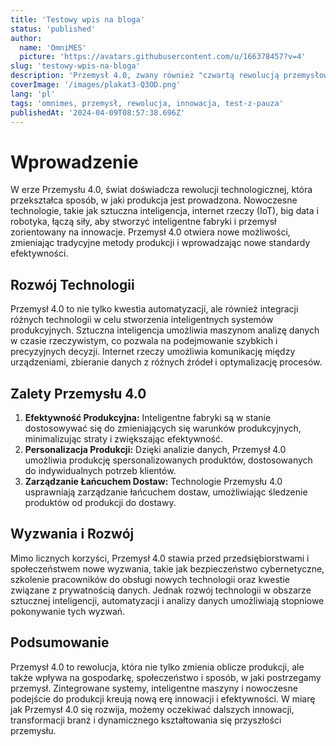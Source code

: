 ```yaml
---
title: 'Testowy wpis na bloga'
status: 'published'
author:
  name: 'OmniMES'
  picture: 'https://avatars.githubusercontent.com/u/166378457?v=4'
slug: 'testowy-wpis-na-bloga'
description: 'Przemysł 4.0, zwany również "czwartą rewolucją przemysłową", to paradygmat zmieniający sposób prowadzenia produkcji. Obejmuje on integrację nowoczesnych technologii, takich jak sztuczna inteligencja, Internet Rzeczy (IoT) i analiza danych, w celu stworzenia inteligentnych fabryk. Polski sektor przemysłowy przeżywa transformację, dostosowując się do nowych realiów, co przyczynia się do zwiększenia efektywności, redukcji kosztów i zwiększenia konkurencyjności.'
coverImage: '/images/plakat3-Q3OD.png'
lang: 'pl'
tags: 'omnimes, przemysł, rewolucja, innowacja, test-z-pauza'
publishedAt: '2024-04-09T08:57:38.696Z'
---
```


# Wprowadzenie

W erze Przemysłu 4.0, świat doświadcza rewolucji technologicznej, która przekształca sposób, w jaki produkcja jest prowadzona. Nowoczesne technologie, takie jak sztuczna inteligencja, internet rzeczy (IoT), big data i robotyka, łączą siły, aby stworzyć inteligentne fabryki i przemysł zorientowany na innowacje. Przemysł 4.0 otwiera nowe możliwości, zmieniając tradycyjne metody produkcji i wprowadzając nowe standardy efektywności.

## Rozwój Technologii

Przemysł 4.0 to nie tylko kwestia automatyzacji, ale również integracji różnych technologii w celu stworzenia inteligentnych systemów produkcyjnych. Sztuczna inteligencja umożliwia maszynom analizę danych w czasie rzeczywistym, co pozwala na podejmowanie szybkich i precyzyjnych decyzji. Internet rzeczy umożliwia komunikację między urządzeniami, zbieranie danych z różnych źródeł i optymalizację procesów.

## Zalety Przemysłu 4.0

1. **Efektywność Produkcyjna:** Inteligentne fabryki są w stanie dostosowywać się do zmieniających się warunków produkcyjnych, minimalizując straty i zwiększając efektywność.
2. **Personalizacja Produkcji:** Dzięki analizie danych, Przemysł 4.0 umożliwia produkcję spersonalizowanych produktów, dostosowanych do indywidualnych potrzeb klientów.
3. **Zarządzanie Łańcuchem Dostaw:** Technologie Przemysłu 4.0 usprawniają zarządzanie łańcuchem dostaw, umożliwiając śledzenie produktów od produkcji do dostawy.

## Wyzwania i Rozwój

Mimo licznych korzyści, Przemysł 4.0 stawia przed przedsiębiorstwami i społeczeństwem nowe wyzwania, takie jak bezpieczeństwo cybernetyczne, szkolenie pracowników do obsługi nowych technologii oraz kwestie związane z prywatnością danych. Jednak rozwój technologii w obszarze sztucznej inteligencji, automatyzacji i analizy danych umożliwiają stopniowe pokonywanie tych wyzwań.

## Podsumowanie

Przemysł 4.0 to rewolucja, która nie tylko zmienia oblicze produkcji, ale także wpływa na gospodarkę, społeczeństwo i sposób, w jaki postrzegamy przemysł. Zintegrowane systemy, inteligentne maszyny i nowoczesne podejście do produkcji kreują nową erę innowacji i efektywności. W miarę jak Przemysł 4.0 się rozwija, możemy oczekiwać dalszych innowacji, transformacji branż i dynamicznego kształtowania się przyszłości przemysłu.